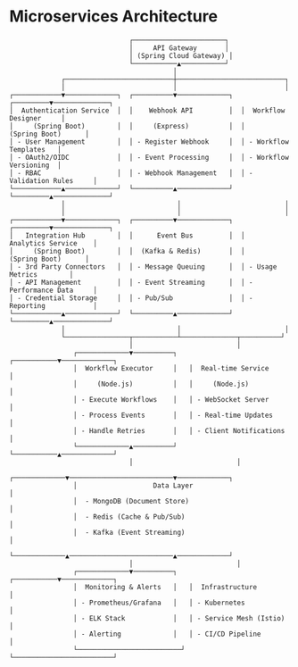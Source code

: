 # Microservices Architecture

                                  ┌───────────────────────┐
                                  │     API Gateway       │
                                  │ (Spring Cloud Gateway) │
                                  └───────────▲───────────┘
                                             │
                 ┌───────────────────────────┼───────────────────────────┐
                 │                           │                           │
    ┌────────────▼─────────────┐  ┌──────────▼─────────────┐  ┌─────────▼──────────────┐
    │  Authentication Service  │  │    Webhook API         │  │  Workflow Designer     │
    │     (Spring Boot)        │  │     (Express)          │  │     (Spring Boot)      │
    │ - User Management        │  │ - Register Webhook     │  │ - Workflow Templates   │
    │ - OAuth2/OIDC            │  │ - Event Processing     │  │ - Workflow Versioning  │
    │ - RBAC                   │  │ - Webhook Management   │  │ - Validation Rules     │
    └────────────▲─────────────┘  └──────────▲─────────────┘  └─────────▲──────────────┘
                 │                            │                          │
                 │                            │                          │
    ┌────────────▼─────────────┐  ┌──────────▼─────────────┐  ┌─────────▼──────────────┐
    │   Integration Hub        │  │      Event Bus         │  │   Analytics Service    │
    │     (Spring Boot)        │  │  (Kafka & Redis)       │  │     (Spring Boot)      │
    │ - 3rd Party Connectors   │  │ - Message Queuing      │  │ - Usage Metrics        │
    │ - API Management         │  │ - Event Streaming      │  │ - Performance Data     │
    │ - Credential Storage     │  │ - Pub/Sub              │  │ - Reporting            │
    └────────────▲─────────────┘  └──────────▲─────────────┘  └─────────▲──────────────┘
                 │                            │                          │
                 └────────────────┬───────────┴──────────────┬──────────┘
                                  │                          │
                    ┌─────────────▼──────────┐   ┌───────────▼─────────────┐
                    │  Workflow Executor     │   │  Real-time Service      │
                    │     (Node.js)          │   │     (Node.js)           │
                    │ - Execute Workflows    │   │ - WebSocket Server      │
                    │ - Process Events       │   │ - Real-time Updates     │
                    │ - Handle Retries       │   │ - Client Notifications  │
                    └─────────────▲──────────┘   └───────────▲─────────────┘
                                  │                          │
                    ┌─────────────▼──────────────────────────▼─────────────┐
                    │                   Data Layer                         │
                    │  - MongoDB (Document Store)                          │
                    │  - Redis (Cache & Pub/Sub)                           │
                    │  - Kafka (Event Streaming)                           │
                    └─────────────▲──────────────────────────▲─────────────┘
                                  │                          │
                    ┌─────────────▼──────────┐   ┌───────────▼─────────────┐
                    │  Monitoring & Alerts   │   │  Infrastructure         │
                    │ - Prometheus/Grafana   │   │ - Kubernetes            │
                    │ - ELK Stack            │   │ - Service Mesh (Istio)  │
                    │ - Alerting             │   │ - CI/CD Pipeline        │
                    └──────────────────────────┘   └─────────────────────────┘
